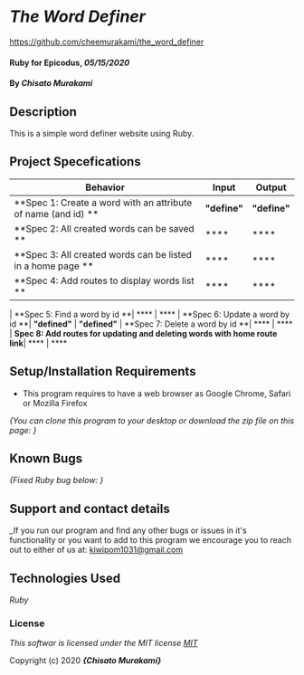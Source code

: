 # _The Word Definer_

https://github.com/cheemurakami/the_word_definer

#### Ruby for Epicodus, _05/15/2020_

#### By _**Chisato Murakami**_

## Description
This is a simple word definer website using Ruby.

## Project Specefications

|  Behavior                 |  Input  | Output
|---------------------------|---------|-------
| **Spec 1: Create a word with an attribute of name (and id) **| **"define"** | **"define"**
| **Spec 2: All created words can be saved **| **** | ****
| **Spec 3: All created words can be listed in a home page **| **** | ****
| **Spec 4: Add routes to display words list **| **** | ****

| **Spec 5: Find a word by id **| **** | ****
| **Spec 6: Update a word by id **| **"defined"** | **"defined"**
| **Spec 7: Delete a word by id **| **** | ****
| **Spec 8: Add routes for updating and deleting words with home route link**| **** | ****



## Setup/Installation Requirements

* This program requires to have a web browser as Google Chrome, Safari or Mozilla Firefox

_{You can clone this program to your desktop or download the zip file on this page: }_

## Known Bugs

_{Fixed Ruby bug below:
  }_

## Support and contact details

_If you run our program and find any other bugs or issues in it's functionality or you want to add to this program we encourage you to reach out to either of us at: kiwipom1031@gmail.com

## Technologies Used

_Ruby_

### License

*This softwar is licensed under the MIT license [MIT](https://en.wikipedia.org/wiki/MIT_License)*

Copyright (c) 2020 **_{Chisato Murakami}_**
